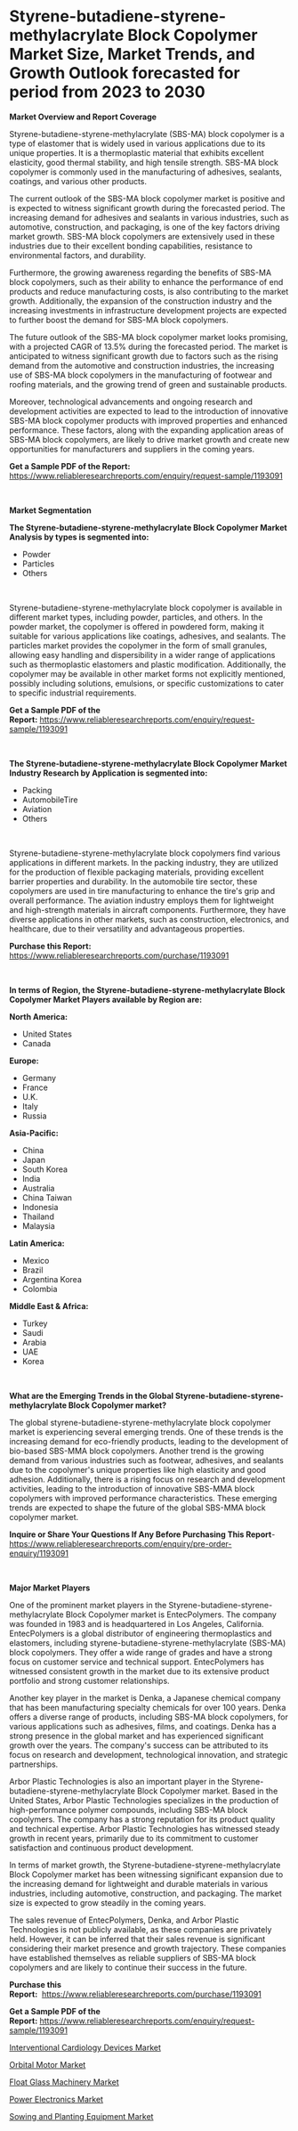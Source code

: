 <p><h1>Styrene-butadiene-styrene-methylacrylate Block Copolymer Market Size, Market Trends, and Growth Outlook forecasted for period from 2023 to 2030</h1></p><p><strong>Market Overview and Report Coverage</strong></p>
<p><p>Styrene-butadiene-styrene-methylacrylate (SBS-MA) block copolymer is a type of elastomer that is widely used in various applications due to its unique properties. It is a thermoplastic material that exhibits excellent elasticity, good thermal stability, and high tensile strength. SBS-MA block copolymer is commonly used in the manufacturing of adhesives, sealants, coatings, and various other products.</p><p>The current outlook of the SBS-MA block copolymer market is positive and is expected to witness significant growth during the forecasted period. The increasing demand for adhesives and sealants in various industries, such as automotive, construction, and packaging, is one of the key factors driving market growth. SBS-MA block copolymers are extensively used in these industries due to their excellent bonding capabilities, resistance to environmental factors, and durability.</p><p>Furthermore, the growing awareness regarding the benefits of SBS-MA block copolymers, such as their ability to enhance the performance of end products and reduce manufacturing costs, is also contributing to the market growth. Additionally, the expansion of the construction industry and the increasing investments in infrastructure development projects are expected to further boost the demand for SBS-MA block copolymers.</p><p>The future outlook of the SBS-MA block copolymer market looks promising, with a projected CAGR of 13.5% during the forecasted period. The market is anticipated to witness significant growth due to factors such as the rising demand from the automotive and construction industries, the increasing use of SBS-MA block copolymers in the manufacturing of footwear and roofing materials, and the growing trend of green and sustainable products.</p><p>Moreover, technological advancements and ongoing research and development activities are expected to lead to the introduction of innovative SBS-MA block copolymer products with improved properties and enhanced performance. These factors, along with the expanding application areas of SBS-MA block copolymers, are likely to drive market growth and create new opportunities for manufacturers and suppliers in the coming years.</p></p>
<p><strong>Get a Sample PDF of the Report:</strong> <a href="https://www.reliableresearchreports.com/enquiry/request-sample/1193091">https://www.reliableresearchreports.com/enquiry/request-sample/1193091</a></p>
<p>&nbsp;</p>
<p><strong>Market Segmentation</strong></p>
<p><strong>The Styrene-butadiene-styrene-methylacrylate Block Copolymer Market Analysis by types is segmented into:</strong></p>
<p><ul><li>Powder</li><li>Particles</li><li>Others</li></ul></p>
<p>&nbsp;</p>
<p><p>Styrene-butadiene-styrene-methylacrylate block copolymer is available in different market types, including powder, particles, and others. In the powder market, the copolymer is offered in powdered form, making it suitable for various applications like coatings, adhesives, and sealants. The particles market provides the copolymer in the form of small granules, allowing easy handling and dispersibility in a wider range of applications such as thermoplastic elastomers and plastic modification. Additionally, the copolymer may be available in other market forms not explicitly mentioned, possibly including solutions, emulsions, or specific customizations to cater to specific industrial requirements.</p></p>
<p><strong>Get a Sample PDF of the Report:</strong>&nbsp;<a href="https://www.reliableresearchreports.com/enquiry/request-sample/1193091">https://www.reliableresearchreports.com/enquiry/request-sample/1193091</a></p>
<p>&nbsp;</p>
<p><strong>The Styrene-butadiene-styrene-methylacrylate Block Copolymer Market Industry Research by Application is segmented into:</strong></p>
<p><ul><li>Packing</li><li>AutomobileTire</li><li>Aviation</li><li>Others</li></ul></p>
<p>&nbsp;</p>
<p><p>Styrene-butadiene-styrene-methylacrylate block copolymers find various applications in different markets. In the packing industry, they are utilized for the production of flexible packaging materials, providing excellent barrier properties and durability. In the automobile tire sector, these copolymers are used in tire manufacturing to enhance the tire's grip and overall performance. The aviation industry employs them for lightweight and high-strength materials in aircraft components. Furthermore, they have diverse applications in other markets, such as construction, electronics, and healthcare, due to their versatility and advantageous properties.</p></p>
<p><strong>Purchase this Report:</strong>&nbsp; <a href="https://www.reliableresearchreports.com/purchase/1193091">https://www.reliableresearchreports.com/purchase/1193091</a></p>
<p>&nbsp;</p>
<p><strong>In terms of Region, the Styrene-butadiene-styrene-methylacrylate Block Copolymer Market Players available by Region are:</strong></p>
<p>
    <p> <strong> North America: </strong>
        <ul>
            <li>United States</li>
            <li>Canada</li>
        </ul>
        </p> 
    <p> <strong> Europe: </strong>
        <ul>
            <li>Germany</li>
            <li>France</li>
            <li>U.K.</li>
            <li>Italy</li>
            <li>Russia</li>
        </ul>
        </p> 
    <p> <strong> Asia-Pacific: </strong>
        <ul>
            <li>China</li>
            <li>Japan</li>
            <li>South Korea</li>
            <li>India</li>
            <li>Australia</li>
            <li>China Taiwan</li>
            <li>Indonesia</li>
            <li>Thailand</li>
            <li>Malaysia</li>
        </ul>
        </p> 
    <p> <strong> Latin America: </strong>
        <ul>
            <li>Mexico</li>
            <li>Brazil</li>
            <li>Argentina Korea</li>
            <li>Colombia</li>
        </ul>
        </p> 
    <p> <strong> Middle East & Africa: </strong>
        <ul>
            <li>Turkey</li>
            <li>Saudi</li>
            <li>Arabia</li>
            <li>UAE</li>
            <li>Korea</li>
        </ul>
    </p>
    </p>
<p>&nbsp;</p>
<p><strong>What are the Emerging Trends in the Global Styrene-butadiene-styrene-methylacrylate Block Copolymer market?</strong></p>
<p><p>The global styrene-butadiene-styrene-methylacrylate block copolymer market is experiencing several emerging trends. One of these trends is the increasing demand for eco-friendly products, leading to the development of bio-based SBS-MMA block copolymers. Another trend is the growing demand from various industries such as footwear, adhesives, and sealants due to the copolymer's unique properties like high elasticity and good adhesion. Additionally, there is a rising focus on research and development activities, leading to the introduction of innovative SBS-MMA block copolymers with improved performance characteristics. These emerging trends are expected to shape the future of the global SBS-MMA block copolymer market.</p></p>
<p><strong>Inquire or Share Your Questions If Any Before Purchasing This Report</strong>- <a href="https://www.reliableresearchreports.com/enquiry/pre-order-enquiry/1193091">https://www.reliableresearchreports.com/enquiry/pre-order-enquiry/1193091</a></p>
<p>&nbsp;</p>
<p><strong>Major Market Players</strong></p>
<p><p>One of the prominent market players in the Styrene-butadiene-styrene-methylacrylate Block Copolymer market is EntecPolymers. The company was founded in 1983 and is headquartered in Los Angeles, California. EntecPolymers is a global distributor of engineering thermoplastics and elastomers, including styrene-butadiene-styrene-methylacrylate (SBS-MA) block copolymers. They offer a wide range of grades and have a strong focus on customer service and technical support. EntecPolymers has witnessed consistent growth in the market due to its extensive product portfolio and strong customer relationships.</p><p>Another key player in the market is Denka, a Japanese chemical company that has been manufacturing specialty chemicals for over 100 years. Denka offers a diverse range of products, including SBS-MA block copolymers, for various applications such as adhesives, films, and coatings. Denka has a strong presence in the global market and has experienced significant growth over the years. The company's success can be attributed to its focus on research and development, technological innovation, and strategic partnerships.</p><p>Arbor Plastic Technologies is also an important player in the Styrene-butadiene-styrene-methylacrylate Block Copolymer market. Based in the United States, Arbor Plastic Technologies specializes in the production of high-performance polymer compounds, including SBS-MA block copolymers. The company has a strong reputation for its product quality and technical expertise. Arbor Plastic Technologies has witnessed steady growth in recent years, primarily due to its commitment to customer satisfaction and continuous product development.</p><p>In terms of market growth, the Styrene-butadiene-styrene-methylacrylate Block Copolymer market has been witnessing significant expansion due to the increasing demand for lightweight and durable materials in various industries, including automotive, construction, and packaging. The market size is expected to grow steadily in the coming years.</p><p>The sales revenue of EntecPolymers, Denka, and Arbor Plastic Technologies is not publicly available, as these companies are privately held. However, it can be inferred that their sales revenue is significant considering their market presence and growth trajectory. These companies have established themselves as reliable suppliers of SBS-MA block copolymers and are likely to continue their success in the future.</p></p>
<p><strong>Purchase this Report:</strong>&nbsp;&nbsp;<a href="https://www.reliableresearchreports.com/purchase/1193091">https://www.reliableresearchreports.com/purchase/1193091</a></p>
<p></p>
<p><strong>Get a Sample PDF of the Report:</strong>&nbsp;<a href="https://www.reliableresearchreports.com/enquiry/request-sample/1193091">https://www.reliableresearchreports.com/enquiry/request-sample/1193091</a></p>
<p><p><a href="https://medium.com/@darianswift1922/interventional-cardiology-devices-market-size-cagr-trends-2024-2030-f92677d38732">Interventional Cardiology Devices Market</a></p><p><a href="https://www.linkedin.com/pulse/orbital-motor-market-share-amp-new-trends-analysis-report-xdgte/">Orbital Motor Market</a></p><p><a href="https://www.linkedin.com/pulse/float-glass-machinery-market-size-share-amp-trends-analysis-wes4e/">Float Glass Machinery Market</a></p><p><a href="https://medium.com/@zolajenkins1966/power-electronics-market-size-cagr-trends-2024-2030-ddbdbc74860a">Power Electronics Market</a></p><p><a href="https://www.linkedin.com/pulse/sowing-planting-equipment-market-research-report-provides-nwt4e/">Sowing and Planting Equipment Market</a></p></p>